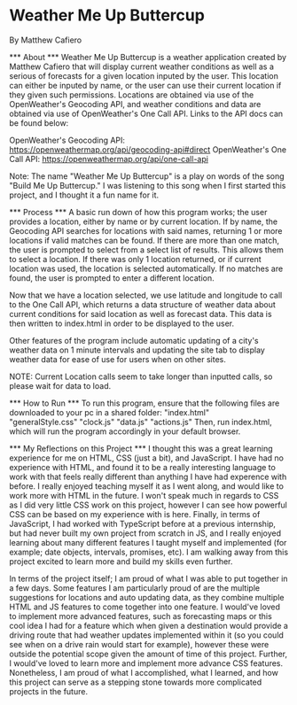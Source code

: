 # Weather Me Up Buttercup
By Matthew Cafiero

*** About ***
Weather Me Up Buttercup is a weather application created by Matthew Cafiero that
will display current weather conditions as well as a serious of forecasts for a
given location inputed by the user.  This location can either be inputed by
name, or the user can use their current location if they given such permissions.
Locations are obtained via use of the OpenWeather's Geocoding API, and weather
conditions and data are obtained via use of OpenWeather's One Call API.  Links
to the API docs can be found below:

OpenWeather's Geocoding API: https://openweathermap.org/api/geocoding-api#direct
OpenWeather's One Call API: https://openweathermap.org/api/one-call-api

Note: The name "Weather Me Up Buttercup" is a play on words of the song "Build
Me Up Buttercup."  I was listening to this song when I first started this 
project, and I thought it a fun name for it.

*** Process ***
A basic run down of how this program works; the user provides a location, either
by name or by current location.  If by name, the Geocoding API searches for
locations with said names, returning 1 or more locations if valid matches can be
found.  If there are more than one match, the user is prompted to select from a 
select list of results.  This allows them to select a location.  If there was
only 1 location returned, or if current location was used, the location is
selected automatically.  If no matches are found, the user is prompted to enter
a different location.

Now that we have a location selected, we use latitude and longitude to call to
the One Call API, which returns a data structure of weather data about current
conditions for said location as well as forecast data.  This data is then 
written to index.html in order to be displayed to the user.  

Other features of the program include automatic updating of a city's weather
data on 1 minute intervals and updating the site tab to display weather data for
ease of use for users when on other sites.

NOTE: Current Location calls seem to take longer than inputted calls, so please
wait for data to load.

*** How to Run ***
To run this program, ensure that the following files are downloaded to your pc 
in a shared folder:
  "index.html"  
  "generalStyle.css"
  "clock.js"
  "data.js"
  "actions.js"
Then, run index.html, which will run the program accordingly in your default
browser.

*** My Reflections on this Project ***
I thought this was a great learning experience for me on HTML, CSS (just a bit),
and JavaScript.  I have had no experience with HTML, and found it to be a really
interesting language to work with that feels really different than anything I
have had experence with before.  I really enjoyed teaching myself it as I went
along, and would like to work more with HTML in the future.  I won't speak much
in regards to CSS as I did very little CSS work on this project, however I can
see how powerful CSS can be based on my experience with is here.  Finally, in
terms of JavaScript, I had worked with TypeScript before at a previous 
internship, but had never built my own project from scratch in JS, and I really
enjoyed learning about many different features  I taught myself and implemented 
(for example; date objects, intervals, promises, etc).  I am walking away from 
this project excited to learn more and build my skills even further.

In terms of the project itself; I am proud of what I was able to put together in
a few days.  Some features I am particularly proud of are the multiple 
suggestions for locations and auto updating data, as they combine multiple HTML
and JS features to come together into one feature.  I would've loved to 
implement more advanced features, such as forecasting maps or this cool idea I
had for a feature which when given a destination would provide a driving route
that had weather updates implemented within it (so you could see when on a drive
rain would start for example), however these were outside the potential scope
given the amount of time of this project.  Further, I would've loved to learn
more and implement more advance CSS features.  Nonetheless, I am proud of what
I accomplished, what I learned, and how this project can serve as a stepping
stone towards more complicated projects in the future.  